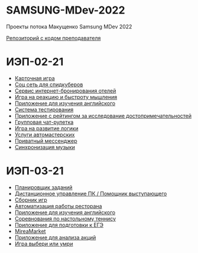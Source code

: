 # SAMSUNG-MDev-2022
Проекты потока Макущенко Samsung MDev 2022

[Репозиторий с кодом преподавателя](https://github.com/CAPCHIK/samsungandroid2021)

# ИЭП-02-21

* [Карточная игра](https://github.com/LuminescentNebula/MyGame)
* [Соц сеть для спидкуберов](https://github.com/alexp0111/Let-scube)
* [Сервис интернет-бронирования отелей](https://github.com/lisseenok/Looking-MDev-2022.git)
* [Игра на реакцию и быстроту мышления](https://github.com/Sinforge/Barabashka_game)
* [Приложение для изучения английского](https://github.com/palyanaff/Samsung_Project_English_Learning)
* [Система тестирования](https://github.com/carbon77/TestingSystemApp)
* [Приложение с рейтингом за исследование достопримечательностей](https://github.com/alex0d/GoCulture)
* [Групповая чат-рулетка](https://github.com/xxavierr404/chatter)
* [Игра на развитие логики](https://github.com/Dyaika/FilterGame)
* [Услуги автомастерских](https://github.com/nerazocharovalsya/Samsung_Project_STO)
* [Приватный мессенджер](https://github.com/hvdrtsoul/COMMUNiCATOR)
* [Синхронизация музыки](https://github.com/BigFrendyoff/MusicSync)

# ИЭП-03-21

* [Планировщик заданий](https://github.com/Dan1l0s/To-do_list)
* [Дистанционное управление ПК / Помощник выступающего](https://github.com/XurRound/DeskLink)
* [Сборник игр](https://github.com/NikitaSimashkin/Airplane)
* [Автоматизация работы ресторана](https://github.com/LilShkrek/Restaurants_automation.git) 
* [Приложение для изучения английского](https://github.com/palyanaff/Samsung_Project_English_Learning)
* [Соревнования по настольному теннису](https://github.com/Te4nick/myCompetes)
* [Приложение для подготовки к ЕГЭ](https://github.com/blackmirrror/EGE-Creator.git)
* [MireaMarket](https://github.com/freshwhitedoses/MireaMarket)
* [Приложение для анализа акций](https://github.com/nvdovichev/Cheremas)
* [Игра выбери или умри](https://github.com/nsd6803/ProjectAlpha)

<!-- * Проект 1
* Проект 2
* Проект 3 -->
